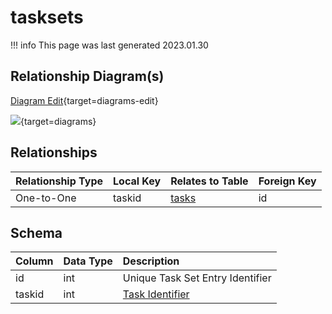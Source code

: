 # tasksets

!!! info
	This page was last generated 2023.01.30

## Relationship Diagram(s)

[Diagram Edit](https://mermaid.live/edit#eyJjb2RlIjoiZXJEaWFncmFtXG4gICAgdGFza3NldHMge1xuICAgICAgICBpbnR1bnNpZ25lZCB0YXNraWRcbiAgICB9XG4gICAgdGFza3Mge1xuICAgICAgICBpbnR1bnNpZ25lZCBpZFxuICAgICAgICB0aW55aW50IHR5cGVcbiAgICAgICAgaW50dW5zaWduZWQgZHpfdGVtcGxhdGVfaWRcbiAgICB9XG4gICAgdGFza3NldHMgfHwtLW97IHRhc2tzIDogXCJPbmUtdG8tT25lXCJcblxuIiwibWVybWFpZCI6eyJ0aGVtZSI6ImRlZmF1bHQifSwidXBkYXRlRWRpdG9yIjp0cnVlLCJhdXRvU3luYyI6dHJ1ZSwidXBkYXRlRGlhZ3JhbSI6dHJ1ZX0=){target=diagrams-edit}

[![](https://mermaid.ink/img/eyJjb2RlIjoiZXJEaWFncmFtXG4gICAgdGFza3NldHMge1xuICAgICAgICBpbnR1bnNpZ25lZCB0YXNraWRcbiAgICB9XG4gICAgdGFza3Mge1xuICAgICAgICBpbnR1bnNpZ25lZCBpZFxuICAgICAgICB0aW55aW50IHR5cGVcbiAgICAgICAgaW50dW5zaWduZWQgZHpfdGVtcGxhdGVfaWRcbiAgICB9XG4gICAgdGFza3NldHMgfHwtLW97IHRhc2tzIDogXCJPbmUtdG8tT25lXCJcblxuIiwibWVybWFpZCI6eyJ0aGVtZSI6ImRlZmF1bHQifSwidXBkYXRlRWRpdG9yIjp0cnVlLCJhdXRvU3luYyI6dHJ1ZSwidXBkYXRlRGlhZ3JhbSI6dHJ1ZX0=)](https://mermaid.ink/img/eyJjb2RlIjoiZXJEaWFncmFtXG4gICAgdGFza3NldHMge1xuICAgICAgICBpbnR1bnNpZ25lZCB0YXNraWRcbiAgICB9XG4gICAgdGFza3Mge1xuICAgICAgICBpbnR1bnNpZ25lZCBpZFxuICAgICAgICB0aW55aW50IHR5cGVcbiAgICAgICAgaW50dW5zaWduZWQgZHpfdGVtcGxhdGVfaWRcbiAgICB9XG4gICAgdGFza3NldHMgfHwtLW97IHRhc2tzIDogXCJPbmUtdG8tT25lXCJcblxuIiwibWVybWFpZCI6eyJ0aGVtZSI6ImRlZmF1bHQifSwidXBkYXRlRWRpdG9yIjp0cnVlLCJhdXRvU3luYyI6dHJ1ZSwidXBkYXRlRGlhZ3JhbSI6dHJ1ZX0=){target=diagrams}


## Relationships

| Relationship Type | Local Key | Relates to Table | Foreign Key |
| :--- | :--- | :--- | :--- |
| One-to-One | taskid | [tasks](../../schema/tasks/tasks.md) | id |


## Schema

| Column | Data Type | Description |
| :--- | :--- | :--- |
| id | int | Unique Task Set Entry Identifier |
| taskid | int | [Task Identifier](tasks.md) |

